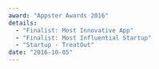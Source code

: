 ```yaml
---
award: "Appster Awards 2016"
details:
  - "Finalist: Most Innovative App"
  - "Finalist: Most Influential Startup"
  - "Startup - TreatOut"
date: "2016-10-05"
---
```

